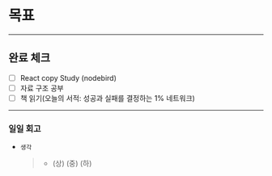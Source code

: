 # 목표

---

## 완료 체크

- [ ] React copy Study (nodebird)
- [ ] 자료 구조 공부
- [ ] 책 읽기(오늘의 서적: 성공과 실패를 결정하는 1% 네트워크)

---

### 일일 회고

- `생각`
  > - (상) (중) (하)
